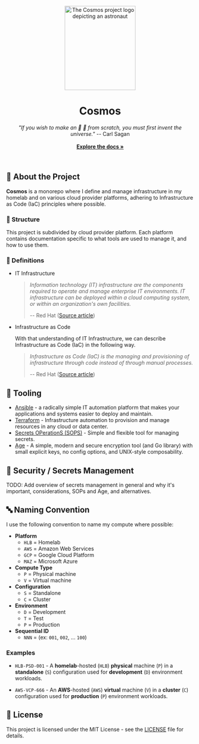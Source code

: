 <div align="center">
  <br />
  <img src="../assets/logo.png?raw=true" alt="The Cosmos project logo depicting an astronaut" width="190" height="226" />
  <br />
  <h1 align="center">Cosmos</h1>
  <p align="center">
    <i>"If you wish to make an 🍎 🥧 from scratch, you must first invent the universe."</i> -- Carl Sagan
    <br />
    <br />
    <a href="https://github.com/bryborge/cosmos/blob/main/README.md">
      <strong>Explore the docs »</strong>
    </a>
  </p>
  <br />
</div>

## 🚀 About the Project

**Cosmos** is a monorepo where I define and manage infrastructure in my homelab and on various cloud provider platforms,
adhering to Infrastructure as Code (IaC) principles where possible.

### 🧬 Structure

This project is subdivided by cloud provider platform.  Each platform contains documentation specific to what tools are
used to manage it, and how to use them.

### 📖 Definitions

*   IT Infrastructure

    > _Information technology (IT) infrastructure are the components required to operate and manage enterprise IT
    > environments. IT infrastructure can be deployed within a cloud computing system, or within an organization's own
    > facilities._
    >
    > -- Red Hat ([Source article](https://www.redhat.com/en/topics/cloud-computing/what-is-it-infrastructure))

*   Infrastructure as Code

    With that understanding of IT Infrastructure, we can describe Infrastructure as Code (IaC) in the following way.

    > _Infrastructure as Code (IaC) is the managing and provisioning of infrastructure through code instead of through
    > manual processes._
    >
    > -- Red Hat ([Source article](https://www.redhat.com/en/topics/automation/what-is-infrastructure-as-code-iac))

## 🔧 Tooling

*   [Ansible](https://www.ansible.com/) - a radically simple IT automation platform that makes your applications and
    systems easier to deploy and maintain.
*   [Terraform](https://www.terraform.io/) - Infrastructure automation to provision and manage resources in any cloud or data center.
*   [Secrets OPerationS (SOPS)](https://github.com/mozilla/sops) - Simple and flexible tool for managing secrets.
*   [Age](https://github.com/FiloSottile/age) - A simple, modern and secure encryption tool (and Go library) with small
    explicit keys, no config options, and UNIX-style composability.

## 🔐 Security / Secrets Management

TODO: Add overview of secrets management in general and why it's important, considerations, SOPs and Age, and alternatives.

## 🔤 Naming Convention

I use the following convention to name my compute where possible:

*   **Platform**
    *   `HLB` = Homelab
    *   `AWS` = Amazon Web Services
    *   `GCP` = Google Cloud Platform
    *   `MAZ` = Microsoft Azure
*   **Compute Type**
    *   `P` = Physical machine
    *   `V` = Virtual machine
*   **Configuration**
    *   `S` = Standalone
    *   `C` = Cluster
*   **Environment**
    *   `D` = Development
    *   `T` = Test
    *   `P` = Production
*   **Sequential ID**
    *   `NNN` = (ex: `001`, `002`, ... `100`)

### Examples

*   `HLB-PSD-001` - A **homelab**-hosted (`HLB`) **physical** machine (`P`) in a **standalone** (`S`) configuration used
    for **development** (`D`) environment workloads.

*   `AWS-VCP-666` - An **AWS**-hosted (`AWS`) **virtual** machine (`V`) in a **cluster** (`C`) configuration used for
    **production** (`P`) environment workloads.

## 🪪 License

This project is licensed under the MIT License - see the [LICENSE](./LICENSE) file for details.
